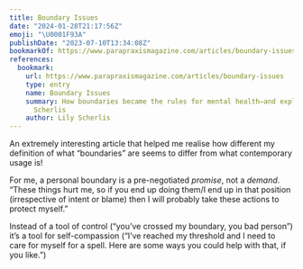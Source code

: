 ```yaml
---
title: Boundary Issues
date: "2024-01-28T21:17:56Z"
emoji: "\U0001F93A"
publishDate: "2023-07-10T13:34:08Z"
bookmarkOf: https://www.parapraxismagazine.com/articles/boundary-issues
references:
  bookmark:
    url: https://www.parapraxismagazine.com/articles/boundary-issues
    type: entry
    name: Boundary Issues
    summary: How boundaries became the rules for mental health—and explain everything    Lily
      Scherlis
    author: Lily Scherlis
---
```

An extremely interesting article that helped me realise how different my definition of what “boundaries” are seems to differ from what contemporary usage is!

For me, a personal boundary is a pre-negotiated _promise_, not a _demand_. “These things hurt me, so if you end up doing them/I end up in that position (irrespective of intent or blame) then I will probably take these actions to protect myself.”

Instead of a tool of control (“you’ve crossed my boundary, you bad person”) it’s a tool for self-compassion (“I’ve reached my threshold and I need to care for myself for a spell. Here are some ways you could help with that, if you like.”)
